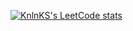 [![KnlnKS's LeetCode stats](https://leetcode-stats-six.vercel.app/?username=radcat&theme=dark)](https://github.com/KnlnKS/leetcode-stats)